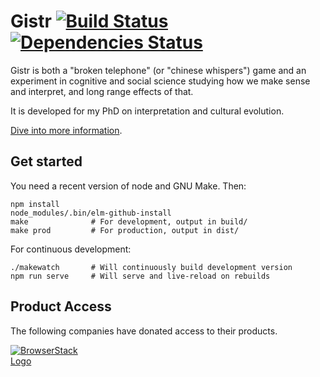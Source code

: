 Gistr [![Build Status](https://travis-ci.org/interpretation-experiment/gistr-app.svg?branch=master)](https://travis-ci.org/interpretation-experiment/gistr-app) [![Dependencies Status](https://david-dm.org/interpretation-experiment/gistr-app.svg)](https://david-dm.org/interpretation-experiment/gistr-app)
=====

Gistr is both a "broken telephone" (or "chinese whispers") game and an
experiment in cognitive and social science studying how we make sense and
interpret, and long range effects of that.

It is developed for my PhD on interpretation and cultural evolution.

[Dive into more information](https://github.com/interpretation-experiment/gistr-app/wiki).


Get started
-----------

You need a recent version of node and GNU Make. Then:

```
npm install
node_modules/.bin/elm-github-install
make              # For development, output in build/
make prod         # For production, output in dist/
```

For continuous development:

```
./makewatch       # Will continuously build development version
npm run serve     # Will serve and live-reload on rebuilds
```

Product Access
--------------

The following companies have donated access to their products.

<a href="https://www.browserstack.com/" title="BrowserStack Website">
  <img src="https://github.com/interpretation-experiment/gistr-app/raw/master/src/assets/img/browser-stack.png" alt="BrowserStack Logo" style="max-width: 130px;"/>
</a>
